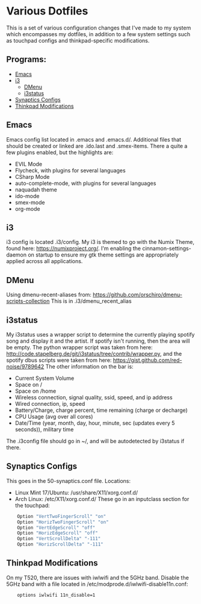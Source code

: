 # Various Dotfiles
This is a set of various configuration changes that I've made to my system which encompasses my dotfiles, in addition to a few system settings such as touchpad configs and thinkpad-specific modifications.

## Programs:
* [Emacs](#emacs)
* [i3](#i3)
  * [DMenu](#dmenu)
  * [i3status](#i3status)
* [Synaptics Configs](#synaptics-configs)
* [Thinkpad Modifications](#thinkpad-modifications)

## Emacs
Emacs config list located in .emacs and .emacs.d/. Additional files that should be created or linked are .ido.last and .smex-items. There a quite a few plugins enabled, but the highlights are:
* EVIL Mode
* Flycheck, with plugins for several languages
* CSharp Mode
* auto-complete-mode, with plugins for several languages
* naquadah theme
* ido-mode
* smex-mode
* org-mode

## i3 
i3 config is located .i3/config. My i3 is themed to go with the Numix Theme, found here: https://numixproject.org/. I'm enabling the cinnamon-settings-daemon on startup to ensure my gtk theme settings are appropriately applied across all applications.

## DMenu
Using dmenu-recent-aliases from: https://github.com/orschiro/dmenu-scripts-collection
This is in .i3/dmenu_recent_alias

## i3status 
My i3status uses a wrapper script to determine the currently playing spotify song and display it and the artist. If spotify isn't running, then the area will be empty. The python wrapper script was taken from here: http://code.stapelberg.de/git/i3status/tree/contrib/wrapper.py, and the spotify dbus scripts were taken from here: https://gist.github.com/red-noise/9789642
The other information on the bar is:
* Current System Volume
* Space on /
* Space on /home
* Wireless connection, signal quality, ssid, speed, and ip address
* Wired connection, ip, speed
* Battery/Charge, charge percent, time remaining (charge or decharge)
* CPU Usage (avg over all cores)
* Date/Time (year, month, day, hour, minute, sec (updates every 5 seconds)), military time

The .i3config file should go in ~/, and will be autodetected by i3status if there.

## Synaptics Configs
This goes in the 50-synaptics.conf file.
Locations:
* Linux Mint 17/Ubuntu: /usr/share/X11/xorg.conf.d/
* Arch Linux: /etc/X11/xorg.conf.d/
These go in an inputclass section for the touchpad:
```bash
	Option "VertTwoFingerScroll" "on"
	Option "HorizTwoFingerScroll" "on"
	Option "VertEdgeScroll" "off"
	Option "HorizEdgeScroll" "off"
	Option "VertScrollDelta" "-111"
	Option "HorizScrollDelta" "-111"
```

## Thinkpad Modifications
On my T520, there are issues with iwlwifi and the 5GHz band. Disable the 5GHz band with a file located in /etc/modprode.d/iwlwifi-disable11n.conf:
```bash
	options iwlwifi 11n_disable=1
```
